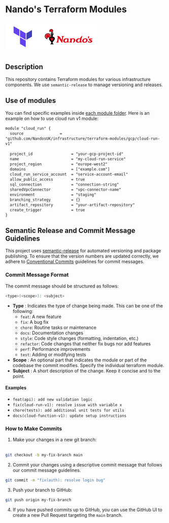 # Nando's Terraform Modules

<img src="assets/tfnandos.png" alt="Terraform" width="300"/>

## Description

This repository contains Terraform modules for various infrastructure components. We use `semantic-release` to manage versioning and releases.

## Use of modules

You can find specific examples inside [each module folder](gcp). Here is an example on how to use cloud run v1 module:

```hcl
module "cloud_run" {
  source                = "github.com/NandosUK/infrastructure/terraform-modules/gcp/cloud-run-v1"

  project_id                 = "your-gcp-project-id"
  name                       = "my-cloud-run-service"
  project_region             = "europe-west2"
  domains                    = ["example.com"]
  cloud_run_service_account  = "service-account-email"
  allow_public_access        = true
  sql_connection             = "connection-string"
  sharedVpcConnector         = "vpc-connector-name"
  environment                = "staging"
  branching_strategy         = {}
  artifact_repository        = "your-artifact-repository"
  create_trigger             = true
}
```

## Semantic Release and Commit Message Guidelines

This project uses [semantic-release](https://github.com/semantic-release/semantic-release) for automated versioning and package publishing. To ensure that the version numbers are updated correctly, we adhere to [Conventional Commits](https://www.conventionalcommits.org/) guidelines for commit messages.

### Commit Message Format

The commit message should be structured as follows:

```bash
<type>(<scope>): <subject>
```

- **Type** : Indicates the type of change being made. This can be one of the following:
  - `feat`: A new feature
  - `fix`: A bug fix
  - `chore`: Routine tasks or maintenance
  - `docs`: Documentation changes
  - `style`: Code style changes (formatting, indentation, etc.)
  - `refactor`: Code changes that neither fix bugs nor add features
  - `perf`: Performance improvements
  - `test`: Adding or modifying tests
- **Scope** : An optional part that indicates the module or part of the codebase the commit modifies. Specify the individual terraform module.
- **Subject** : A short description of the change. Keep it concise and to the point.

#### Examples

- `feat(api): add new validation logic`
- `fix(cloud-run-v1): resolve issue with variable x`
- `chore(tests): add additional unit tests for utils`
- `docs(cloud-function-v1): update setup instructions`

### How to Make Commits

1. Make your changes in a new git branch:

```bash

git checkout -b my-fix-branch main
```

2. Commit your changes using a descriptive commit message that follows our commit message guidelines.

```bash
git commit -m "fix(auth): resolve login bug"
```

3. Push your branch to GitHub:

```bash
git push origin my-fix-branch
```

4. If you have pushed commits up to GitHub, you can use the GitHub UI to create a new Pull Request targeting the `main` branch.
